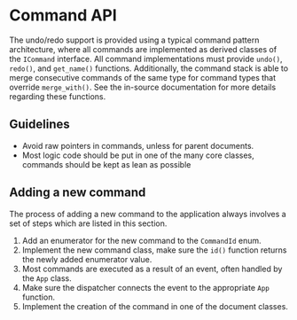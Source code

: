 # Command API

The undo/redo support is provided using a typical command pattern architecture, where all commands are implemented as
derived classes of the `ICommand` interface. All command implementations must provide `undo()`, `redo()`,
and `get_name()` functions. Additionally, the command stack is able to merge consecutive commands of the same type for
command types that override `merge_with()`. See the in-source documentation for more details regarding these functions.

## Guidelines

* Avoid raw pointers in commands, unless for parent documents.
* Most logic code should be put in one of the many core classes, commands should be kept as lean as possible

## Adding a new command

The process of adding a new command to the application always involves a set of steps which are listed in this section.

1. Add an enumerator for the new command to the `CommandId` enum.
2. Implement the new command class, make sure the `id()` function returns the newly added enumerator value.
3. Most commands are executed as a result of an event, often handled by the `App` class.
4. Make sure the dispatcher connects the event to the appropriate `App` function.
5. Implement the creation of the command in one of the document classes.
